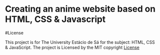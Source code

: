 # Creating an anime website based on HTML, CSS & Javascript


#License

This project is for The University Estácio de Sá for the subject: HTML, CSS & JavaScript.
The project is Licensed by the MIT copyright [License](https://github.com/Fernando7181/Trabalho_html-/blob/main/LICENSE)
